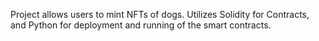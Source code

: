 Project allows users to mint NFTs of dogs. Utilizes Solidity for Contracts, and Python for deployment and running of the smart contracts.
